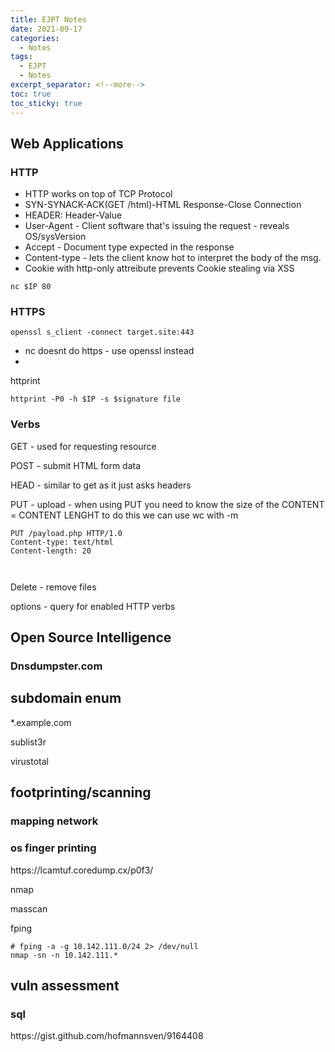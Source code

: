 ```yaml
---
title: EJPT Notes
date: 2021-09-17
categories:
  - Notes
tags:
  - EJPT
  - Notes
excerpt_separator: <!--more-->
toc: true
toc_sticky: true
---
```


<h2 id="web_applications">Web Applications</h2>
<h3>HTTP</h3>
<p>
<ul>
  <li>HTTP works on top of TCP Protocol</li>
  <li>SYN-SYNACK-ACK(GET /html)-HTML Response-Close Connection</li>
  <li>HEADER: Header-Value</li>
  <li>User-Agent - Client software that's issuing the request - reveals OS/sysVersion</li>
  <li>Accept - Document type expected in the response</li>
  <li>Content-type - lets the client know hot to interpret the body of the msg.</li>
  <li>Cookie with http-only attreibute prevents Cookie stealing via XSS</li>
</ul>
</p>
<code>nc $IP 80</code>
<h3>HTTPS</h3>
<code>openssl s_client -connect target.site:443</code>
<ul>
<li>nc doesnt do https - use openssl instead </li>
<li></li>
</ul>

<p>httprint</p>
<code>httprint -P0 -h $IP -s $signature file</code>
<p> </p>

<h3>Verbs</h3>
<p>GET - used for requesting resource</p>
<p>POST - submit HTML form data</p>
<p>HEAD - similar to get as it just asks headers</p>
<p>PUT - upload - when using PUT you need to know the size of the CONTENT = CONTENT LENGHT to do this we can use wc with -m</p>
<code>PUT /payload.php HTTP/1.0<br>Content-type: text/html<br>Content-length: 20 <br><br><?php phpinfo(); ?>
</code>
<p>Delete - remove files</p>
<p>options - query for enabled HTTP verbs</p>

<h2 id="opensource-int">Open Source Intelligence</h2>
<h3>Dnsdumpster.com</h3>

<h2>subdomain enum</h2>
<p>*.example.com</p>
<p>sublist3r</p>
<p>virustotal</p>

<h2>footprinting/scanning</h2>
<h3>mapping network</h3>
<h3>os finger printing</h3>
<p>https://lcamtuf.coredump.cx/p0f3/</p>
<p>nmap</p>
<p>masscan</p>
<p>fping</p>
<code># fping -a -g 10.142.111.0/24 2> /dev/null
</code>
<code>nmap -sn -n 10.142.111.*</code>

<h2>vuln assessment</h2>

<h3>sql</h3>
<p>https://gist.github.com/hofmannsven/9164408</p>

